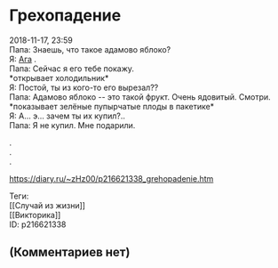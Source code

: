 Грехопадение
============

  
2018-11-17, 23:59  
 Папа: Знаешь, что такое адамово яблоко?   
 Я:  [Ага](https://ru.wikipedia.org/wiki/%D0%92%D1%8B%D1%81%D1%82%D1%83%D0%BF_%D0%B3%D0%BE%D1%80%D1%82%D0%B0%D0%BD%D0%B8)  .   
 Папа: Сейчас я его тебе покажу.   
 \*открывает холодильник\*   
 Я: Постой, ты из кого-то его вырезал??   
 Папа: Адамово яблоко -- это такой фрукт. Очень ядовитый. Смотри.   
 \*показывает зелёные пупырчатые плоды в пакетике\*   
 Я: А... э... зачем ты их купил?..   
 Папа: Я не купил. Мне подарили.   
   
 .   
 .   
 .   
  
<https://diary.ru/~zHz00/p216621338_grehopadenie.htm>  
  
Теги:  
[[Случай из жизни]]  
[[Викторика]]  
ID: p216621338  


(Комментариев нет)
------------------